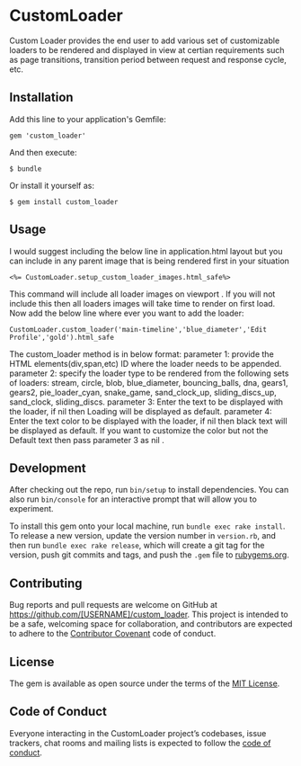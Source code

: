 # CustomLoader


Custom Loader provides the end user to add various set of customizable loaders to be rendered and displayed in view at certian requirements such as page transitions, transition period between request and response cycle, etc.

## Installation

Add this line to your application's Gemfile:


	gem 'custom_loader'


And then execute:

    $ bundle

Or install it yourself as:

    $ gem install custom_loader

## Usage

I would suggest including the below line in application.html layout but you can include in any parent image that is being rendered first in your situation

	<%= CustomLoader.setup_custom_loader_images.html_safe%>

This command will include all loader images on viewport . If you will not include this then all loaders images will take time to render on first load. Now add the below line where ever you want to add the loader:

	CustomLoader.custom_loader('main-timeline','blue_diameter','Edit Profile','gold').html_safe

The custom_loader method is in below format:
	parameter 1: provide the HTML elements(div,span,etc) ID where the loader needs to be appended.
	parameter 2: specify the loader type to be rendered from the following sets of loaders: stream, circle, blob, blue_diameter, bouncing_balls, dna, gears1, gears2, pie_loader_cyan, snake_game, sand_clock_up, sliding_discs_up, sand_clock, sliding_discs. 
	parameter 3: Enter the text to be displayed with the loader, if nil then Loading will be displayed as default.
	parameter 4: Enter the text color to be displayed with the loader, if nil then black text will be displayed as default. If you want to customize the color but not the Default text then pass parameter 3 as nil .


## Development

After checking out the repo, run `bin/setup` to install dependencies. You can also run `bin/console` for an interactive prompt that will allow you to experiment.

To install this gem onto your local machine, run `bundle exec rake install`. To release a new version, update the version number in `version.rb`, and then run `bundle exec rake release`, which will create a git tag for the version, push git commits and tags, and push the `.gem` file to [rubygems.org](https://rubygems.org).

## Contributing

Bug reports and pull requests are welcome on GitHub at https://github.com/[USERNAME]/custom_loader. This project is intended to be a safe, welcoming space for collaboration, and contributors are expected to adhere to the [Contributor Covenant](http://contributor-covenant.org) code of conduct.

## License

The gem is available as open source under the terms of the [MIT License](https://opensource.org/licenses/MIT).

## Code of Conduct

Everyone interacting in the CustomLoader project’s codebases, issue trackers, chat rooms and mailing lists is expected to follow the [code of conduct](https://github.com/[USERNAME]/custom_loader/blob/master/CODE_OF_CONDUCT.md).
